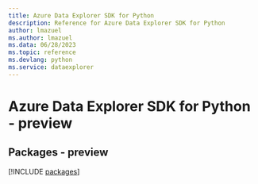 ```yaml
---
title: Azure Data Explorer SDK for Python
description: Reference for Azure Data Explorer SDK for Python
author: lmazuel
ms.author: lmazuel
ms.data: 06/28/2023
ms.topic: reference
ms.devlang: python
ms.service: dataexplorer
---
```

# Azure Data Explorer SDK for Python - preview
## Packages - preview
[!INCLUDE [packages](data-explorer-index.md)]